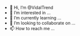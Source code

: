 - 👋 Hi, I’m @VidalTrend
- 👀 I’m interested in ...
- 🌱 I’m currently learning ...
- 💞️ I’m looking to collaborate on ...
- 📫 How to reach me ...

<!---
VidalTrend/VidalTrend is a ✨ special ✨ repository because its `README.md` (this file) appears on your GitHub profile.
You can click the Preview link to take a look at your changes.
--->
